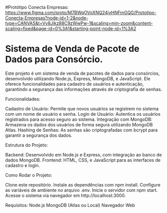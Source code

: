 #Protótipo Conecta Empresas: https://www.figma.com/proto/M7BWqOVoXNQ24iyHNFmGQG/Prototipo-Conecta-Empresas?node-id=1-2&node-type=CANVAS&t=Vv8Jikz88C9zWwPw-1&scaling=min-zoom&content-scaling=fixed&page-id=0%3A1&starting-point-node-id=1%3A2


# Sistema de Venda de Pacote de Dados para Consórcio.


Este projeto é um sistema de venda de pacotes de dados para consórcios, desenvolvido utilizando Node.js, Express, MongoDB, e JavaScript. Ele oferece funcionalidades para cadastro de usuários e autenticação, garantindo a segurança das informações através de criptografia de senhas.

Funcionalidades:

Cadastro de Usuário: Permite que novos usuários se registrem no sistema com um nome de usuário e senha.
Login de Usuário: Autentica os usuários registrados para acesso seguro ao sistema.
Integração com MongoDB: Armazena os dados dos usuários de forma segura utilizando MongoDB Atlas.
Hashing de Senhas: As senhas são criptografadas com bcrypt para garantir a segurança dos dados.


Estrutura do Projeto:

Backend: Desenvolvido em Node.js e Express, com integração ao banco de dados MongoDB.
Frontend: HTML, CSS, e JavaScript para as interfaces de cadastro e login.


Como Rodar o Projeto:

Clone este repositório.
Instale as dependências com npm install.
Configure as variáveis de ambiente no arquivo .env.
Inicie o servidor com npm start.
Acesse o sistema via navegador em http://localhost:3000.


Requisitos:
Node.js
MongoDB (Atlas ou Local)
Navegador Web
